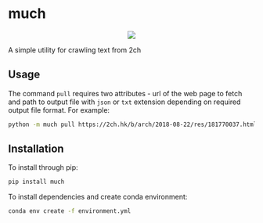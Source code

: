 # much

<p align="center">
    <img src="https://i.ibb.co/zZYT9hg/logo.png"/>
    <!--<img src="assets/logo.png"/>-->
</p>

A simple utility for crawling text from 2ch

## Usage

The command `pull` requires two attributes - url of the web page to fetch and path to output file with `json` or `txt` extension depending on required output file format. For example:

```sh
python -m much pull https://2ch.hk/b/arch/2018-08-22/res/181770037.html assets/stories.txt
```

## Installation

To install through pip:

```sh
pip install much
```

To install dependencies and create conda environment:

```sh
conda env create -f environment.yml
```

